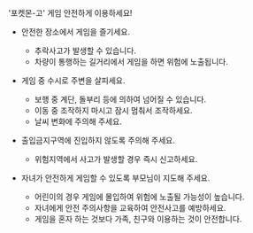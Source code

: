 '포켓몬-고' 게임 안전하게 이용하세요!

- 안전한 장소에서 게임을 즐기세요.
  - 추락사고가 발생할 수 있습니다.
  - 차량이 통행하는 길거리에서 게임을 하면 위험에 노출됩니다.

- 게임 중 수시로 주변을 살피세요.
  - 보행 중 계단, 돌부리 등에 의하여 넘어질 수 있습니다.
  - 이동 중 조작하지 마시고 잠시 멈춰서 조작하세요.
  - 날씨 변화에 주의해 주세요.

- 출입금지구역에 진입하지 않도록 주의해 주세요.
  - 위험지역에서 사고가 발생할 경우 즉시 신고하세요.

- 자녀가 안전하게 게임할 수 있도록 부모님이 지도해 주세요.
  - 어린이의 경우 게임에 몰입하여 위험에 노출될 가능성이 높습니다.
  - 자녀에게 안전 주의사항을 교육하여 안전사고를 예방하세요.
  - 게임을 혼자 하는 것보다 가족, 친구와 이용하는 것이 안전합니다.